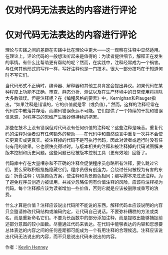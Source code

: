 # 仅对代码无法表达的内容进行评论

# 仅对代码无法表达的内容进行评论

理论与实践之间的差距在实践中比在理论中更大——这一观察在注释中显然适用。在理论上，评论代码的一般想法听起来是值得的：为读者提供细节，解释正在发生的事情。有什么比帮助更有帮助的呢？然而，在实践中，注释经常成为一个祸害。与任何其他形式的写作一样，写好注释也是一门技术。很大一部分技巧在于知道何时不写它们。

当代码形式不正确时，编译器、解释器和其他工具肯定会提出异议。如果代码在某种程度上功能不正确，审查、静态分析、测试以及在生产环境中的日常使用将排除大多数错误。但是注释呢？在《编程风格的要素》中，Kernighan和Plauger指出，“如果注释是错误的，它的价值就是零（或负值）。” 然而，这样的注释经常在代码库中散落并存活，而编码错误永远不可能。它们提供了一个持续的干扰和错误信息源，对程序员的思维产生微妙但持续的拖累。

那些在技术上没有错误但对代码没有任何价值的注释呢？这些注释是噪音。重复代码的注释对读者没有任何额外的帮助——在代码中和自然语言中重复一次并不会使它更真实或更真实。被注释掉的代码不是可执行代码，因此对读者或运行时没有任何有用的效果。它也很快变得过时。与版本相关的注释和被注释掉的代码试图解决版本控制和历史问题。这些问题已经被版本控制工具（更有效地）回答了。

代码库中存在大量嘈杂和不正确的注释会促使程序员忽略所有注释，要么跳过它们，要么采取积极措施隐藏它们。程序员很有创造力，会绕过任何被视为有害的东西：折叠注释；切换颜色方案，使注释和背景颜色相同；编写脚本来过滤注释。为了避免程序员创造力被误用，并减少忽略任何有价值注释的风险，应该将注释视为代码。每个注释都应该为读者增加一些价值，否则它就是应该被删除或重写的浪费。

什么才算是价值？注释应该说出代码所不能说的东西。解释代码本应该说明的内容只会邀请修改代码结构或编码约定，让代码自己说话。不要弥补糟糕的方法或类名，而是重新命名它们。不要为长函数中的部分添加注释，而是提取出能够捕捉前述部分意图的较小函数。尽量通过代码来表达。在代码中能够表达的内容和您想要总体表达的内容之间的任何差距都可能成为一个有用注释的合理候选。注释应该说出代码无法说出的内容，而不只是说出代码未说出的内容。

作者：[Kevlin Henney](http://programmer.97things.oreilly.com/wiki/index.php/Kevlin_Henney)
